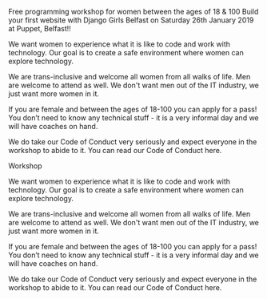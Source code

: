 Free programming workshop for women between the ages of 18 & 100
Build your first website with Django Girls Belfast on
Saturday 26th January 2019 at Puppet, Belfast!!


We want women to experience what it is like to code and work with technology. Our goal is to create a safe environment where women can explore technology.

We are trans-inclusive and welcome all women from all walks of life. Men are welcome to attend as well. We don't want men out of the IT industry, we just want more women in it.

If you are female and between the ages of 18-100 you can apply for a pass! You don’t need to know any technical stuff - it is a very informal day and we will have coaches on hand.

We do take our Code of Conduct very seriously and expect everyone in the workshop to abide to it. You can read our Code of Conduct here.

Workshop

We want women to experience what it is like to code and work with technology. Our goal is to create a safe environment where women can explore technology.

We are trans-inclusive and welcome all women from all walks of life. Men are welcome to attend as well. We don't want men out of the IT industry, we just want more women in it.

If you are female and between the ages of 18-100 you can apply for a pass! You don’t need to know any technical stuff - it is a very informal day and we will have coaches on hand.

We do take our Code of Conduct very seriously and expect everyone in the workshop to abide to it. You can read our Code of Conduct here.
